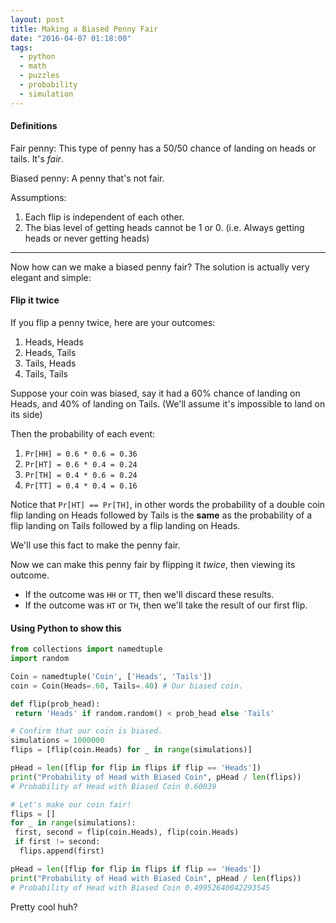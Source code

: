 ```yaml
---
layout: post
title: Making a Biased Penny Fair
date: "2016-04-07 01:18:00"
tags:
  - python
  - math
  - puzzles
  - probability
  - simulation
---
```


#### Definitions

Fair penny: This type of penny has a 50/50 chance of landing on heads or tails.
It's _fair_.

Biased penny: A penny that's not fair.

Assumptions:

1. Each flip is independent of each other.
2. The bias level of getting heads cannot be 1 or 0. (i.e. Always getting heads
   or never getting heads)

---

Now how can we make a biased penny fair? The solution is actually very elegant
and simple:

#### Flip it twice

If you flip a penny twice, here are your outcomes:

1. Heads, Heads
2. Heads, Tails
3. Tails, Heads
4. Tails, Tails

Suppose your coin was biased, say it had a 60% chance of landing on Heads, and
40% of landing on Tails. (We'll assume it's impossible to land on its side)

Then the probability of each event:

1. `Pr[HH] = 0.6 * 0.6 = 0.36`
2. `Pr[HT] = 0.6 * 0.4 = 0.24`
3. `Pr[TH] = 0.4 * 0.6 = 0.24`
4. `Pr[TT] = 0.4 * 0.4 = 0.16`

Notice that `Pr[HT] == Pr[TH]`, in other words the probability of a double coin
flip landing on Heads followed by Tails is the **same** as the probability of a
flip landing on Tails followed by a flip landing on Heads.

We'll use this fact to make the penny fair.

Now we can make this penny fair by flipping it _twice_, then viewing its
outcome.

- If the outcome was `HH` or `TT`, then we'll discard these results.
- If the outcome was `HT` or `TH`, then we'll take the result of our first flip.

#### Using Python to show this

```python
from collections import namedtuple
import random

Coin = namedtuple('Coin', ['Heads', 'Tails'])
coin = Coin(Heads=.60, Tails=.40) # Our biased coin.

def flip(prob_head):
 return 'Heads' if random.random() < prob_head else 'Tails'

# Confirm that our coin is biased.
simulations = 1000000
flips = [flip(coin.Heads) for _ in range(simulations)]

pHead = len([flip for flip in flips if flip == 'Heads'])
print("Probability of Head with Biased Coin", pHead / len(flips))
# Probability of Head with Biased Coin 0.60039

# Let's make our coin fair!
flips = []
for _ in range(simulations):
 first, second = flip(coin.Heads), flip(coin.Heads)
 if first != second:
  flips.append(first)

pHead = len([flip for flip in flips if flip == 'Heads'])
print("Probability of Head with Biased Coin", pHead / len(flips))
# Probability of Head with Biased Coin 0.49952640042293545
```

Pretty cool huh?
